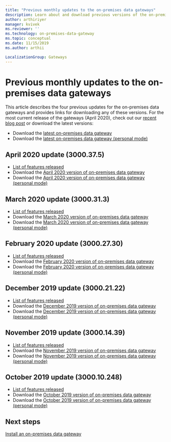 ```yaml
---
title: "Previous monthly updates to the on-premises data gateways"
description: Learn about and download previous versions of the on-premises data gateways.
author: arthiriyer
manager: kvivek
ms.reviewer: ''
ms.technology: on-premises-data-gateway
ms.topic: conceptual
ms.date: 11/15/2019
ms.author: arthii

LocalizationGroup: Gateways
---
```


# Previous monthly updates to the on-premises data gateways

This article describes the four previous updates for the on-premises data gateways and provides links for downloading any of these versions. For the most current release of the gateways (April 2020), check out our [recent blog post](https://powerbi.microsoft.com/blog/on-premises-data-gateway-April-2020-update-is-now-available/) or download the latest versions:

- Download the [latest on-premises data gateway](https://download.microsoft.com/download/D/A/1/DA1FDDB8-6DA8-4F50-B4D0-18019591E182/GatewayInstall.exe)
- Download the [latest on-premises data gateway (personal mode)](https://download.microsoft.com/download/6/0/2/602A459E-E1A3-4FB9-B07F-FC2B60881900/On-premises%20data%20gateway%20(personal%20mode).exe)

## April 2020 update (3000.37.5)

- [List of features released](https://powerbi.microsoft.com/en-us/blog/on-premises-data-gateway-april-2020-update-is-now-available/)
- Download the [April 2020 version of on-premises data gateway](https://download.microsoft.com/download/D/A/1/DA1FDDB8-6DA8-4F50-B4D0-18019591E182/GatewayInstall-20-04.exe)
- Download the [April 2020 version of on-premises data gateway (personal mode)](https://download.microsoft.com/download/6/0/2/602A459E-E1A3-4FB9-B07F-FC2B60881900/On-premises%20data%20gateway%20(personal%20mode)-20-04.exe)

## March 2020 update (3000.31.3)

- [List of features released](https://powerbi.microsoft.com/blog/on-premises-data-gateway-March-2020-update-is-now-available/)
- Download the [March 2020 version of on-premises data gateway](https://download.microsoft.com/download/D/A/1/DA1FDDB8-6DA8-4F50-B4D0-18019591E182/GatewayInstall-20-03.exe)
- Download the [March 2020 version of on-premises data gateway (personal mode)](https://download.microsoft.com/download/6/0/2/602A459E-E1A3-4FB9-B07F-FC2B60881900/On-premises%20data%20gateway%20(personal%20mode)-20-03.exe)

## February 2020 update (3000.27.30)

- [List of features released](https://powerbi.microsoft.com/blog/on-premises-data-gateway-February-2020-update-is-now-available/)
- Download the [February 2020 version of on-premises data gateway](https://download.microsoft.com/download/D/A/1/DA1FDDB8-6DA8-4F50-B4D0-18019591E182/GatewayInstall-20-02.exe)
- Download the [February 2020 version of on-premises data gateway (personal mode)](https://download.microsoft.com/download/6/0/2/602A459E-E1A3-4FB9-B07F-FC2B60881900/On-premises%20data%20gateway%20(personal%20mode)-20-02.exe)

## December 2019 update (3000.21.22)

- [List of features released](https://powerbi.microsoft.com/blog/on-premises-data-gateway-December-2019-update-is-now-available/)
- Download the [December 2019 version of on-premises data gateway](https://download.microsoft.com/download/D/A/1/DA1FDDB8-6DA8-4F50-B4D0-18019591E182/GatewayInstall-19-12.exe)
- Download the [December 2019 version of on-premises data gateway (personal mode)](https://download.microsoft.com/download/6/0/2/602A459E-E1A3-4FB9-B07F-FC2B60881900/On-premises%20data%20gateway%20(personal%20mode)-19-12.exe)

## November 2019 update (3000.14.39)

- [List of features released](https://powerbi.microsoft.com/blog/on-premises-data-gateway-November-2019-update-is-now-available/)
- Download the [November 2019 version of on-premises data gateway](https://download.microsoft.com/download/D/A/1/DA1FDDB8-6DA8-4F50-B4D0-18019591E182/GatewayInstall-19-11.exe)
- Download the [November 2019 version of on-premises data gateway (personal mode)](https://download.microsoft.com/download/6/0/2/602A459E-E1A3-4FB9-B07F-FC2B60881900/On-premises%20data%20gateway%20(personal%20mode)-19-11.exe)

## October 2019 update (3000.10.248)

- [List of features released](https://powerbi.microsoft.com/blog/on-premises-data-gateway-October-2019-update-is-now-available/)
- Download the [October 2019 version of on-premises data gateway](https://download.microsoft.com/download/D/A/1/DA1FDDB8-6DA8-4F50-B4D0-18019591E182/GatewayInstall-19-10.exe)
- Download the [October 2019 version of on-premises data gateway (personal mode)](https://download.microsoft.com/download/6/0/2/602A459E-E1A3-4FB9-B07F-FC2B60881900/On-premises%20data%20gateway%20(personal%20mode)-19-10.exe)

## Next steps

[Install an on-premises data gateway](service-gateway-install.md)

